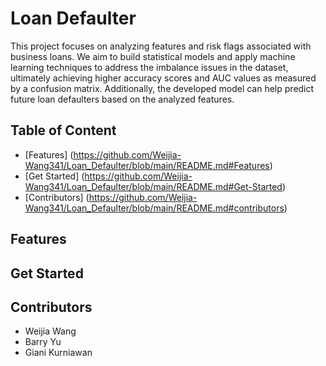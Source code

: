 # Loan Defaulter
This project focuses on analyzing features and risk flags associated with business loans. We aim to build statistical models and apply machine learning techniques to address the imbalance issues in the dataset, ultimately achieving higher accuracy scores and AUC values as measured by a confusion matrix. Additionally, the developed model can help predict future loan defaulters based on the analyzed features.

## Table of Content
* [Features] (https://github.com/Weijia-Wang341/Loan_Defaulter/blob/main/README.md#Features)
* [Get Started] (https://github.com/Weijia-Wang341/Loan_Defaulter/blob/main/README.md#Get-Started)
* [Contributors] (https://github.com/Weijia-Wang341/Loan_Defaulter/blob/main/README.md#contributors)

## Features

## Get Started

## Contributors
* Weijia Wang
* Barry Yu
* Giani Kurniawan
